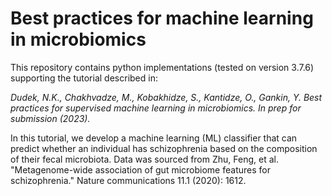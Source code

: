 # Best practices for machine learning in microbiomics

This repository contains python implementations (tested on version 3.7.6) supporting the tutorial described in:

_Dudek, N.K., Chakhvadze, M., Kobakhidze, S., Kantidze, O., Gankin, Y. Best practices for supervised machine learning in microbiomics. In prep for submission (2023)._

In this tutorial, we develop a machine learning (ML) classifier that can predict whether an individual has schizophrenia based on the composition of their fecal microbiota. Data was sourced from Zhu, Feng, et al. "Metagenome-wide association of gut microbiome features for schizophrenia." Nature communications 11.1 (2020): 1612.
